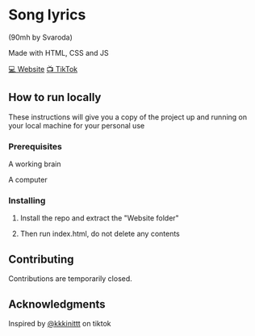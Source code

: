 # Song lyrics
(90mh by Svaroda)

Made with HTML, CSS and JS

[💻 Website](https://defrostedjpg.github.io/Song-lyrics/)
[📺 TikTok](https://www.tiktok.com/@defrosted_/video/7360661836565400848)

## How to run locally

These instructions will give you a copy of the project up and running on
your local machine for your personal use

### Prerequisites

A working brain

A computer

### Installing

1. Install the repo and extract the "Website folder"

2. Then run index.html, do not delete any contents

## Contributing

Contributions are temporarily closed.

## Acknowledgments

Inspired by [@kkkinittt](https://www.tiktok.com/@kkkinittt?_t=8ljwD7guqf3&_r=1) on tiktok
